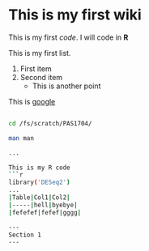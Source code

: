 # This is my first wiki 

This is my first *code*. I will code in **R**

This is my first list.
1. First item
2. Second item 
   * This is another point

This is [google](https://www.google.com)

[logo]: https://github.com/adam-p/markdown-here/raw/master/src/common/images/icon48.png "Logo Title Text 2"

```bash

cd /fs/scratch/PAS1704/

man man 

...

This is my R code
```r
library('DESeq2')
...
|Table|Col1|Col2|
|-----|hell|byebye| 
|fefefef|fefef|gggg|

---
Section 1
--- 
